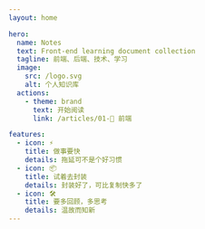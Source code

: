 ```yaml
---
layout: home

hero:
  name: Notes
  text: Front-end learning document collection
  tagline: 前端、后端、技术、学习
  image:
    src: /logo.svg
    alt: 个人知识库
  actions:
    - theme: brand
      text: 开始阅读
      link: /articles/01-📗 前端

features:
  - icon: ⚡️
    title: 做事要快
    details: 拖延可不是个好习惯
  - icon: 📦
    title: 试着去封装
    details: 封装好了，可比复制快多了
  - icon: 🛠️
    title: 要多回顾，多思考
    details: 温故而知新
---
```

